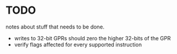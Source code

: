 # TODO
notes about stuff that needs to be done.

- writes to 32-bit GPRs should zero the higher 32-bits of the GPR
- verify flags affected for every supported instruction
